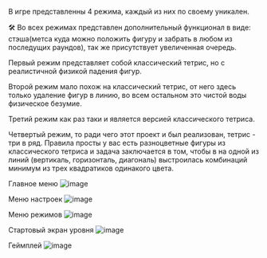 В игре представленны 4 режима, каждый из них по своему уникален.

🛠 Во всех режимах представлен дополнительный функционал в виде: 
стэша(метса куда можно положить фигуру и забрать в любом из последущих раундов),
так же присутствует увеличенная очередь.

Первый режим представляет собой классический тетрис, но с реалистичной физикой падения фигур.

Второй режим мало похож на классический тетрис, от него здесь только удаление фигур в линию, во всем остальном это чистой воды физическое безумие.

Третий режим как раз таки и является версией классического тетриса.

Четвертый режим, то ради чего этот проект и был реализован, тетрис - три в ряд. Правила просты у вас есть разноцветные фигуры из классического тетриса и задача заключается в том, чтобы в на одной из линий (вертикаль, горизонталь, диагональ) выстроилась комбинаций минимум из трех квадратиков одинакого цвета.

Главное меню
![image](https://user-images.githubusercontent.com/88888852/189525700-206b23f3-b491-427e-9f58-c50e514b1c2a.png)

Меню настроек
![image](https://user-images.githubusercontent.com/88888852/189525733-94fe4eb9-5d6b-4795-8535-188f0fe6bce4.png)

Меню режимов
![image](https://user-images.githubusercontent.com/88888852/189525754-83c3d7cc-6219-4fb0-86b5-2ce4e742abe7.png)

Стартовый экран уровня
![image](https://user-images.githubusercontent.com/88888852/189525776-f61fca61-2a03-4660-86cf-5c730e0b1fdd.png)

Геймплей
![image](https://user-images.githubusercontent.com/88888852/189525806-baf1735f-c131-4e93-bd72-48b5940780ea.png)
